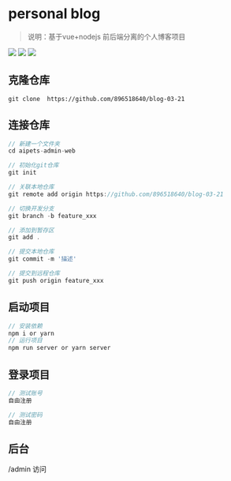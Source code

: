 # personal blog

> 说明：基于vue+nodejs 前后端分离的个人博客项目

<p>
<img src='https://img.shields.io/badge/-vue.js2.0-4FC08D?style=plastic&logo=vue.js&labelColor=ffffff' /> 
<img src='https://img.shields.io/badge/-javascript-yellow?style=plastic&logo=javascript&labelColor=F7DF1E&color=fedcba' />
<img src='https://img.shields.io/badge/-node.js-green?style=plastic&logo=node.js&labelColor=cccccc' />
</p>

## 克隆仓库

```
git clone  https://github.com/896518640/blog-03-21
```



## 连接仓库

```javascript
// 新建一个文件夹
cd aipets-admin-web

// 初始化git仓库
git init

// 关联本地仓库
git remote add origin https://github.com/896518640/blog-03-21

// 切换开发分支
git branch -b feature_xxx

// 添加到暂存区
git add .

// 提交本地仓库
git commit -m '描述'

// 提交到远程仓库
git push origin feature_xxx
```



## 启动项目

```javascript
// 安装依赖
npm i or yarn
// 运行项目
npm run server or yarn server
```



## 登录项目

```javascript
// 测试账号
自由注册

// 测试密码
自由注册 
```

## 后台
/admin 访问
